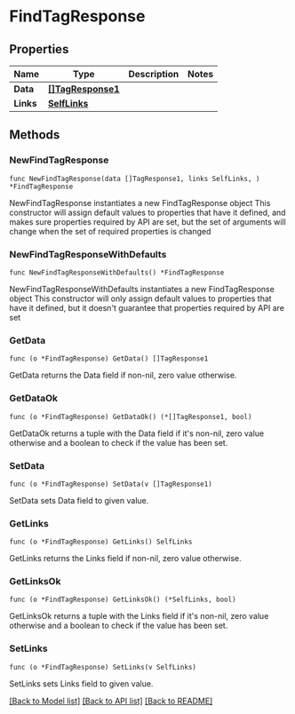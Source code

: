 # FindTagResponse

## Properties

Name | Type | Description | Notes
------------ | ------------- | ------------- | -------------
**Data** | [**[]TagResponse1**](TagResponse1.md) |  | 
**Links** | [**SelfLinks**](SelfLinks.md) |  | 

## Methods

### NewFindTagResponse

`func NewFindTagResponse(data []TagResponse1, links SelfLinks, ) *FindTagResponse`

NewFindTagResponse instantiates a new FindTagResponse object
This constructor will assign default values to properties that have it defined,
and makes sure properties required by API are set, but the set of arguments
will change when the set of required properties is changed

### NewFindTagResponseWithDefaults

`func NewFindTagResponseWithDefaults() *FindTagResponse`

NewFindTagResponseWithDefaults instantiates a new FindTagResponse object
This constructor will only assign default values to properties that have it defined,
but it doesn't guarantee that properties required by API are set

### GetData

`func (o *FindTagResponse) GetData() []TagResponse1`

GetData returns the Data field if non-nil, zero value otherwise.

### GetDataOk

`func (o *FindTagResponse) GetDataOk() (*[]TagResponse1, bool)`

GetDataOk returns a tuple with the Data field if it's non-nil, zero value otherwise
and a boolean to check if the value has been set.

### SetData

`func (o *FindTagResponse) SetData(v []TagResponse1)`

SetData sets Data field to given value.


### GetLinks

`func (o *FindTagResponse) GetLinks() SelfLinks`

GetLinks returns the Links field if non-nil, zero value otherwise.

### GetLinksOk

`func (o *FindTagResponse) GetLinksOk() (*SelfLinks, bool)`

GetLinksOk returns a tuple with the Links field if it's non-nil, zero value otherwise
and a boolean to check if the value has been set.

### SetLinks

`func (o *FindTagResponse) SetLinks(v SelfLinks)`

SetLinks sets Links field to given value.



[[Back to Model list]](../README.md#documentation-for-models) [[Back to API list]](../README.md#documentation-for-api-endpoints) [[Back to README]](../README.md)


